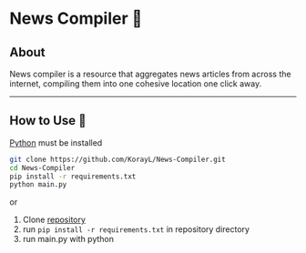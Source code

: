 # News Compiler 📰

## About

News compiler is a resource that aggregates news articles from across the internet, compiling them into one cohesive location one click away.

---

## How to Use 📜

[Python](https://www.python.org/downloads/) must be installed

```sh
git clone https://github.com/KorayL/News-Compiler.git
cd News-Compiler
pip install -r requirements.txt
python main.py
```

or

1. Clone [repository](https://github.com/KorayL/News-Compiler.git)
2. run `pip install -r requirements.txt` in repository directory
3. run main.py with python
